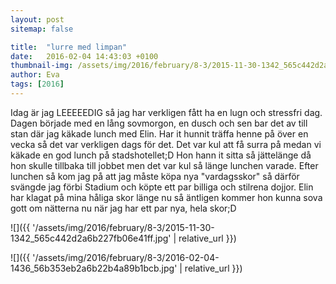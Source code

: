 ```yaml
---
layout: post
sitemap: false

title:  "lurre med limpan"
date:   2016-02-04 14:43:03 +0100
thumbnail-img: /assets/img/2016/february/8-3/2015-11-30-1342_565c442d2a6b227fb06e41ff.jpg
author: Eva
tags: [2016]
---
```


Idag är jag LEEEEEDIG så jag har verkligen fått ha en lugn och stressfri dag. Dagen började med en lång sovmorgon, en dusch och sen bar det av till stan där jag käkade lunch med Elin. Har it hunnit träffa henne på över en vecka så det var verkligen dags för det. Det var kul att få surra på medan vi käkade en god lunch på stadshotellet;D Hon hann it sitta så jättelänge då hon skulle tillbaka till jobbet men det var kul så länge lunchen varade. Efter lunchen så kom jag på att jag måste köpa nya "vardagsskor" så därför svängde jag förbi Stadium och köpte ett par billiga och stilrena dojjor. Elin har klagat på mina håliga skor länge nu så äntligen kommer hon kunna sova gott om nätterna nu när jag har ett par nya, hela skor;D

![]({{ '/assets/img/2016/february/8-3/2015-11-30-1342_565c442d2a6b227fb06e41ff.jpg'  | relative_url }})

![]({{ '/assets/img/2016/february/8-3/2016-02-04-1436_56b353eb2a6b22b4a89b1bcb.jpg'  | relative_url }})

